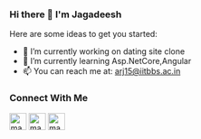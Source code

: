 ### Hi there 👋 I'm Jagadeesh

<!--
**Ratnajagadeesharava/Ratnajagadeesharava** is a ✨ _special_ ✨ repository because its `README.md` (this file) appears on your GitHub profile.
-->
Here are some ideas to get you started:

- 🔭 I’m currently working on dating site clone
- 🌱 I’m currently learning Asp.NetCore,Angular
- 📫 You can reach me at: arj15@iitbbs.ac.in

### Connect With Me

<a href="https://linkedin.com/in/madhav-tummala-115984145" target="blank"><img align="center" src="https://cdn.jsdelivr.net/npm/simple-icons@3.0.1/icons/linkedin.svg" alt="madhav-tummala-115984145" height="30" width="30" /></a>
<a href="https://instagram.com/madhav.tummala" target="blank"><img align="center" src="https://cdn.jsdelivr.net/npm/simple-icons@3.0.1/icons/instagram.svg" alt="madhav.tummala" height="30" width="30" /></a>
<a href="https://fb.com/madhav.tummala.14" target="blank"><img align="center" src="https://cdn.jsdelivr.net/npm/simple-icons@3.0.1/icons/facebook.svg" alt="madhav.tummala.14" height="30" width="30" /></a>


